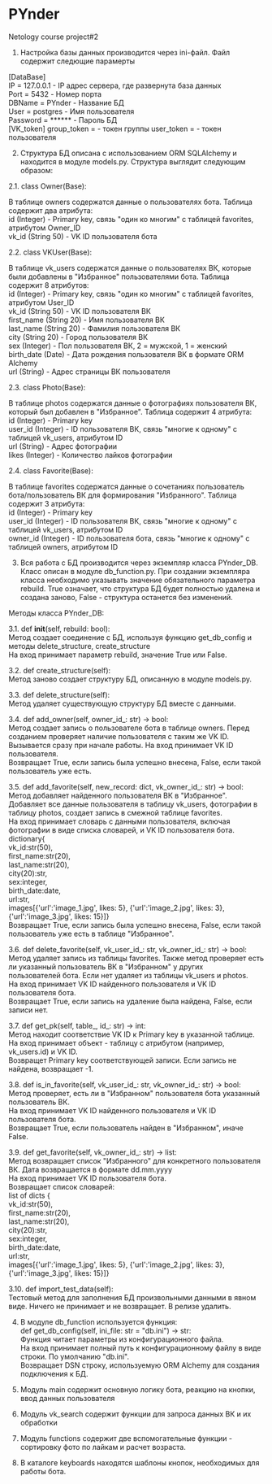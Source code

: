 # PYnder
Netology course project#2  
  
1. Настройка базы данных производится через ini-файл. Файл содержит следющие парамерты

[DataBase]  
IP = 127.0.0.1 		- IP адрес сервера, где развернута база данных  
Port = 5432	        - Номер порта  
DBName = PYnder		- Название БД  
User = postgres		- Имя пользователя  
Password = ******	- Пароль БД  
[VK_token]
group_token =		- токен группы
user_token = 		- токен пользователя
  
2. Структура БД описана с использованием ORM SQLAlchemy и находится в модуле models.py. Структура выглядит следующим образом:  
  
2.1. class Owner(Base):  
  
В таблице owners содержатся данные о пользователях бота. Таблица содержит два атрибута:  
	id (Integer)		- Primary key, связь "один ко многим" с таблицей favorites, атрибутом Owner_ID  
	vk_id (String 50)	- VK ID пользователя бота  
  
2.2. class VKUser(Base):  
  
В таблице vk_users содержатся данные о пользователях ВК, которые были добавлены в "Избранное" пользователями бота. Таблица содержит 8 атрибутов:  
	id (Integer)		- Primary key, связь "один ко многим" с таблицей favorites, атрибутом User_ID  
	vk_id (String 50)	- VK ID пользователя ВК  
	first_name (String 20)	- Имя пользователя ВК  
	last_name (String 20)	- Фамилия пользователя ВК  
	city (String 20)	- Город пользователя ВК  
	sex (Integer)		- Пол пользователя ВК, 2 = мужской, 1 = женский  
	birth_date (Date)	- Дата рождения пользователя ВК в формате ORM Alchemy   
	url (String)		- Адрес страницы ВК пользователя  
  
2.3. class Photo(Base):  
  
В таблице photos содержатся данные о фотографиях пользователя ВК, который был добавлен в "Избранное". Таблица содержит 4 атрибута:  
	id (Integer)		- Primary key  
	user_id (Integer)	- ID пользователя ВК, связь "многие к одному" с таблицей vk_users, атрибутом ID  
	url (String)		- Адрес фотографии  
	likes (Integer)		- Количество лайков фотографии  
  
2.4.	class Favorite(Base):  
  
В таблице favorites содержатся данные о сочетаниях пользователь бота/пользователь ВК для формирования "Избранного". Таблица содержит 3 атрибута:  
	id (Integer)		- Primary key  
	user_id	(Integer)	- ID пользователя ВК, связь "многие к одному" с таблицей vk_users, атрибутом ID  
	owner_id (Integer)	- ID пользователя бота, связь "многие к одному" с таблицей owners, атрибутом ID  
	
3. Вся работа с БД производится через экземпляр класса PYnder_DB. Класс описан в модуле db_function.py. При создании экземпляра класса необходимо указывать значение обязательного параметра rebuild. True означает, что структура БД будет полностью удалена и создана заново, False - структура останется без изменений.  
  
Методы класса PYnder_DB:  
  
3.1.	def __init__(self, rebuild: bool):  
	Метод создает соединение с БД, используя функцию get_db_config и методы delete_structure, create_structure  
	На вход принимает параметр rebuild, значение True или False.  
  
3.2.	def create_structure(self):  
	Метод заново создает структуру БД, описанную в модуле models.py.  
  
3.3.	def delete_structure(self):  
	Метод удаляет существующую структуру БД вместе с данными.  
  
3.4.	def add_owner(self, owner_id_: str) -> bool:  
	Метод создает запись о пользователе бота в таблице owners. Перед созданием проверяет наличие пользователя с таким же VK ID. Вызывается сразу при начале работы.
	На вход принимает VK ID пользователя.  
	Возвращает True, если запись была успешно внесена, False, если такой пользователь уже есть.  
  
3.5.	def add_favorite(self, new_record: dict, vk_owner_id_: str) -> bool:  
	Метод добавляет найденного пользователя ВК в "Избранное". Добавляет все данные пользователя в таблицу vk_users, фотографии в таблицу photos, создает запись в смежной таблице favorites.  
	На вход принимает словарь с данными пользователя, включая фотографии в виде списка словарей, и VK ID пользователя бота.  
        dictionary{  
            vk_id:str(50),  
            first_name:str(20),  
            last_name:str(20),  
            city(20):str,  
            sex:integer,  
            birth_date:date,  
            url:str,  
            images[{'url':'image_1.jpg', likes: 5}, {'url':'image_2.jpg', likes: 3}, {'url':'image_3.jpg', likes: 15}]}  
	Возвращает True, если запись была успешно внесена, False, если такой пользователь уже есть в таблице "Избранное".  
  
3.6.	def delete_favorite(self, vk_user_id_: str, vk_owner_id_: str) -> bool:  
	Метод удаляет запись из таблицы favorites. Также метод проверяет есть ли указанный пользователь ВК в "Избранном" у других  
пользователей бота. Если нет удаляет из таблицы vk_users и photos.  
	На вход принимает VK ID найденного пользователя и VK ID пользователя бота.  
	Возвращает True, если запись на удаление была найдена, False, если записи нет.  
  
3.7.	def get_pk(self, table_, id_: str) -> int:  
	Метод находит соответствие VK ID к Primary key в указанной таблице.  
	На вход принимает объект - таблицу с атрибутом (например, vk_users.id) и VK ID.  
	Возвращет Primary key соответствующей записи. Если запись не найдена, возвращает -1.  
 
3.8.	def is_in_favorite(self, vk_user_id_: str, vk_owner_id_: str) -> bool:  
	Метод проверяет, есть ли в "Избранном" пользователя бота указанный пользователь ВК.  
	На вход принимает VK ID найденного пользователя и VK ID пользователя бота.  
	Возвращает True, если пользователь найден в "Избранном", иначе False.  
  
3.9.	def get_favorite(self, vk_owner_id_: str) -> list:  
	Метод возвращает список "Избранного" для конкретного пользователя ВК. Дата возвращается в формате dd.mm.yyyy  
	На вход принимает VK ID пользователя бота.  
	Возвращает список словарей:  
	list of dicts {  
            vk_id:str(50),  
            first_name:str(20),  
            last_name:str(20),  
            city(20):str,  
            sex:integer,  
            birth_date:date,  
            url:str,  
            images[{'url':'image_1.jpg', likes: 5}, {'url':'image_2.jpg', likes: 3}, {'url':'image_3.jpg', likes: 15}]}  
  
3.10.	def import_test_data(self):  
	Тестовый метод для заполнения БД произвольными данными в явном виде. Ничего не принимает и не возвращает. В релизе удалить.  
  
4. В модуле db_function используется функция: 	
	def get_db_config(self, ini_file: str = "db.ini") -> str:  
	Функция читает параметры из конфигурационного файла.  
	На вход принимает полный путь к конфигурационному файлу в виде строки. По умолчанию "db.ini".  
	Возвращает DSN строку, используемую ORM Alchemy для создания подключения к БД.  
               
5. Модуль main содержит основную логику бота, реакцию на кнопки, ввод данных пользователя
6. Модуль vk_search содержит функции для запроса данных ВК и их обработки
7. Модуль functions содержит две вспомогательные функции - сортировку фото по лайкам и расчет возраста.
8. В каталоге keyboards находятся шаблоны кнопок, необходимых для работы бота.
